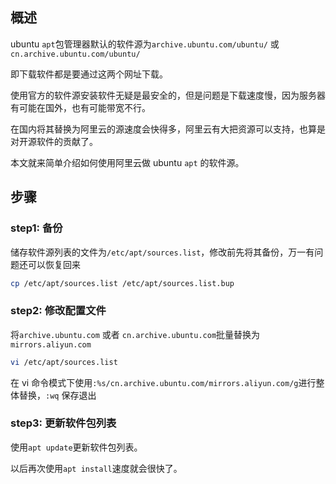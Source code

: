 [//title]: (ubuntu-apt使用国内源，享受飞一般的下载速度)
[//englishtitle]: (ubuntu-use-aliyun-apt-source)
[//category]: (linux,ubuntu,apt)
[//tags]: (linux,ubuntu,apt,aliyun)
[//createtime]: (20190428)
[//updatetime]: (20200428)

## 概述

ubuntu `apt`包管理器默认的软件源为`archive.ubuntu.com/ubuntu/` 或 `cn.archive.ubuntu.com/ubuntu/`

即下载软件都是要通过这两个网址下载。

使用官方的软件源安装软件无疑是最安全的，但是问题是下载速度慢，因为服务器有可能在国外，也有可能带宽不行。

在国内将其替换为阿里云的源速度会快得多，阿里云有大把资源可以支持，也算是对开源软件的贡献了。

本文就来简单介绍如何使用阿里云做 ubuntu `apt` 的软件源。

## 步骤

### step1: 备份

储存软件源列表的文件为`/etc/apt/sources.list`，修改前先将其备份，万一有问题还可以恢复回来

```bash
cp /etc/apt/sources.list /etc/apt/sources.list.bup
```

### step2: 修改配置文件

将`archive.ubuntu.com` 或者 `cn.archive.ubuntu.com`批量替换为`mirrors.aliyun.com`

```bash
vi /etc/apt/sources.list
```

在 vi 命令模式下使用`:%s/cn.archive.ubuntu.com/mirrors.aliyun.com/g`进行整体替换，`:wq` 保存退出

### step3: 更新软件包列表

使用`apt update`更新软件包列表。

以后再次使用`apt install`速度就会很快了。

